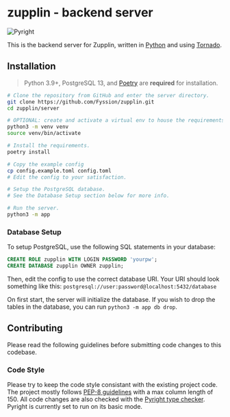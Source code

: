 # zupplin - backend server

![Pyright](https://github.com/Fyssion/zupplin/actions/workflows/server_pyright.yml/badge.svg)

This is the backend server for Zupplin, written in [Python](https://www.python.org/) and using [Tornado](https://www.tornadoweb.org/).

## Installation

> Python 3.9+, PostgreSQL 13, and [Poetry](https://python-poetry.org/) are **required** for installation.

```sh
# Clone the repository from GitHub and enter the server directory.
git clone https://github.com/Fyssion/zupplin.git
cd zupplin/server

# OPTIONAL: create and activate a virtual env to house the requirements.
python3 -m venv venv
source venv/bin/activate

# Install the requirements.
poetry install

# Copy the example config
cp config.example.toml config.toml
# Edit the config to your satisfaction.

# Setup the PostgreSQL database.
# See the Database Setup section below for more info.

# Run the server.
python3 -m app
```

### Database Setup

To setup PostgreSQL, use the following SQL statements in your database:

```sql
CREATE ROLE zupplin WITH LOGIN PASSWORD 'yourpw';
CREATE DATABASE zupplin OWNER zupplin;
```

Then, edit the config to use the correct database URI.
Your URI should look something like this:
`postgresql://user:password@localhost:5432/database`

On first start, the server will initialize the database.
If you wish to drop the tables in the database, you can run `python3 -m app db drop`.

## Contributing

Please read the following guidelines before submitting code changes to this codebase.

### Code Style

Please try to keep the code style consistant with the existing project code.
The project mostly follows [PEP-8 guidelines](https://python.org/dev/peps/pep-0008) with a max column length of 150.
All code changes are also checked with the [Pyright type checker](https://github.com/microsoft/pyright).
Pyright is currently set to run on its basic mode.
